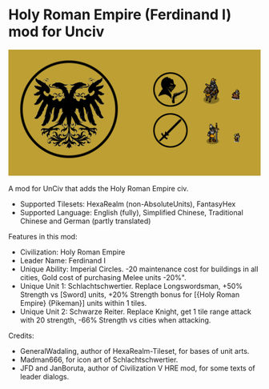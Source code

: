 # Holy Roman Empire (Ferdinand I) mod for Unciv

![alt text](https://github.com/IVENEND/IVENEND_Unciv_HRE/blob/master/preview.png?raw=true)

A mod for UnCiv that adds the Holy Roman Empire civ.
* Supported Tilesets: HexaRealm (non-AbsoluteUnits), FantasyHex
* Supported Language: English (fully), Simplified Chinese, Traditional Chinese and German (partly translated)

Features in this mod:
* Civilization: Holy Roman Empire
* Leader Name: Ferdinand I
* Unique Ability: Imperial Circles. -20 maintenance cost for buildings in all cities, Gold cost of purchasing Melee units -20%".
* Unique Unit 1: Schlachtschwertier. Replace Longswordsman, +50% Strength vs [Sword] units, +20% Strength bonus for [{Holy Roman Empire} {Pikeman}] units within 1 tiles.
* Unique Unit 2: Schwarze Reiter. Replace Knight, get 1 tile range attack with 20 strength, -66% Strength vs cities when attacking.

Credits:
* GeneralWadaling, author of HexaRealm-Tileset, for bases of unit arts.
* Madman666, for icon art of Schlachtschwertier.
* JFD and JanBoruta, author of Civilization V HRE mod, for some texts of leader dialogs.

